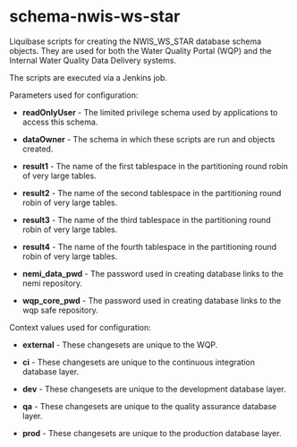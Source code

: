 # schema\-nwis\-ws\-star

Liquibase scripts for creating the NWIS_WS_STAR database schema objects. They are used for both the Water Quality Portal (WQP) and the Internal Water Quality Data Delivery systems.

The scripts are executed via a Jenkins job.

Parameters used for configuration:

* **readOnlyUser** - The limited privilege schema used by applications to access this schema.

* **dataOwner** - The schema in which these scripts are run and objects created.

* **result1** - The name of the first tablespace in the partitioning round robin of very large tables.

* **result2** - The name of the second tablespace in the partitioning round robin of very large tables.

* **result3** - The name of the third tablespace in the partitioning round robin of very large tables.

* **result4** - The name of the fourth tablespace in the partitioning round robin of very large tables.

* **nemi\_data\_pwd** - The password used in creating database links to the nemi repository.

* **wqp\_core\_pwd** - The password used in creating database links to the wqp safe repository.


Context values used for configuration:

* **external** - These changesets are unique to the WQP.

* **ci** - These changesets are unique to the continuous integration database layer.

* **dev** - These changesets are unique to the development database layer.

* **qa** - These changesets are unique to the quality assurance database layer.

* **prod** - These changesets are unique to the production database layer.
